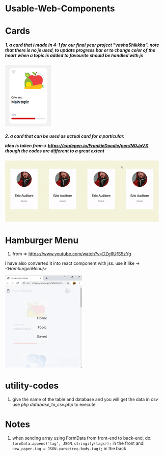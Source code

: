 # Usable-Web-Components

# Cards

<h5>1. a card that i made in 4-1 for our final year project "vashaShikkha". note that there is no js used, to update progress bar or to change color of the heart when a topic is added to favourite should be handled with js</h5>

<img src="https://github.com/Waqar-107/Usable-Web-Components/blob/master/assets_for_readme/c1.PNG" height="200px" width="150px">

<h5>2. a card that can be used as actual card for a particular.

idea is taken from-> https://codepen.io/FrankieDoodie/pen/NOJpVX though the codes are different to a great extent

</h5>

<img src="https://github.com/Waqar-107/Usable-Web-Components/blob/master/assets_for_readme/c2.gif" height="200" width="500">

# Hamburger Menu

1. from => https://www.youtube.com/watch?v=DZg6UfS5zYg

i have also converted it into react component with jss. use it like -> <i>\<HamburgerMenu/></i>

<img src="https://github.com/Waqar-107/Usable-Web-Components/blob/master/assets_for_readme/ham1.gif" width="250" height="300" />

# utility-codes

1. give the name of the table and database and you will get the data in csv
   use <i>php database_to_csv.php</i> to execute

# Notes

1. when sending array using FormData from front-end to back-end, do:
`formData.append('tag', JSON.stringify(tags));` in the front and `new_paper.tag = JSON.parse(req.body.tag);` in the back
